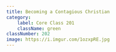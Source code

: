 ```yaml
---
title: Becoming a Contagious Christian
category:
    label: Core Class 201
    className: green
classNumber: 202
image: https://i.imgur.com/1ozxpRE.jpg
---
```

